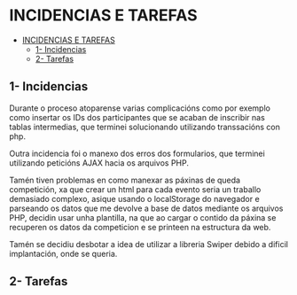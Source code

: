 # INCIDENCIAS E TAREFAS

- [INCIDENCIAS E TAREFAS](#incidencias-e-tarefas)
  - [1- Incidencias](#1--incidencias)
  - [2- Tarefas](#2--tarefas)

## 1- Incidencias

Durante o proceso atoparense varias complicacións como por exemplo como insertar os IDs dos participantes que se acaban de inscribir nas tablas intermedias, que terminei solucionando utilizando transsacións con php.

Outra incidencia foi o manexo dos erros dos formularios, que terminei utilizando peticións AJAX hacia os arquivos PHP.

Tamén tiven problemas en como manexar as páxinas de queda competición, xa que crear un html para cada evento seria un traballo demasiado complexo, asique usando o localStorage do navegador e parseando os datos que me devolve a base de datos mediante os arquivos PHP, decidin usar unha plantilla, na que ao cargar o contido da páxina se recuperen os datos da competicion e se printeen na estructura da web.

Tamén se decidiu desbotar a idea de utilizar a libreria Swiper debido a dificil implantación, onde se queria.
## 2- Tarefas

